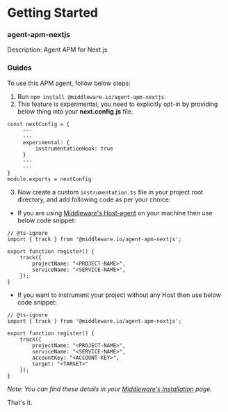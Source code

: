 # Getting Started

### agent-apm-nextjs
Description: Agent APM for Next.js

### Guides
To use this APM agent, follow below steps:
1. Run `npm install @middleware.io/agent-apm-nextjs`.
2. This feature is experimental, you need to explicitly opt-in by providing below thing into your **next.config.js** file.
```
const nextConfig = {
     ---
     ---
     experimental: {
         instrumentationHook: true
     }
     ---
     ---
}
module.exports = nextConfig
```
3. Now create a custom `instrumentation.ts` file in your project root directory, and add following code as per your choice:
- If you are using [Middleware's Host-agent](https://docs.middleware.io/docs/installation) on your machine then use below code snippet:
```
// @ts-ignore
import { track } from '@middleware.io/agent-apm-nextjs';

export function register() {
    track({
        projectName: "<PROJECT-NAME>",
        serviceName: "<SERVICE-NAME>",
    });
}
```
- If you want to instrument your project without any Host then use below code snippet:
```
// @ts-ignore
import { track } from '@middleware.io/agent-apm-nextjs';

export function register() {
    track({
        projectName: "<PROJECT-NAME>",
        serviceName: "<SERVICE-NAME>",
        accountKey: "<ACCOUNT-KEY>",
        target: "<TARGET>"
    });
}
```
*Note: You can find these details in your [Middleware's Installation](https://docs.middleware.io/docs/nextjs-setup) page.*

That's it. 